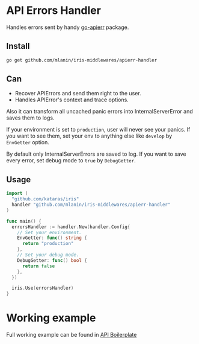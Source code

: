 # API Errors Handler

Handles errors sent by handy [go-apierr](https://github.com/mlanin/go-apierr) package.

## Install

```bash
go get github.com/mlanin/iris-middlewares/apierr-handler
```

## Can

* Recover APIErrors and send them right to the user.
* Handles APIError's context and trace options.

Also it can transform all uncached panic errors into InternalServerError and saves them to logs.

If your environment is set to `production`, user will never see your panics.
If you want to see them, set your env to anything else like `develop` by `EnvGetter` option.

By default only InternalServerErrors are saved to log. If you want to save every error,
set debug mode to `true` by `DebugGetter`.

## Usage

```go
import (
  "github.com/kataras/iris"
  handler "github.com/mlanin/iris-middlewares/apierr-handler"
)

func main() {
  errorsHandler := handler.New(handler.Config{
    // Set your environment.
    EnvGetter: func() string {
      return "production"
    },
    // Set your debug mode.
    DebugGetter: func() bool {
      return false
    },
  })

  iris.Use(errorsHandler)
}
```

# Working example

Full working example can be found in [API Boilerplate](https://github.com/mlanin/go-api-biolerplate)
